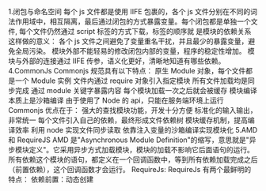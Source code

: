 1.闭包与命名空间
每个 js 文件都是使用 IIFE 包裹的，各个 js 文件分别在不同的词法作用域中，相互隔离，最后通过闭包的方式暴露变量。每个闭包都是单独一个文件,
每个文件仍然通过 script 标签的方式下载，标签的顺序就 是模块的依赖关系
这样做的意义：
各个 js 文件之间避免了变量重名干扰，并且最少的暴露变量，避免全局污染。
模块外部不能轻易的修改闭包内部的变量，程序的稳定性增加。
模块与外部的连接通过 IIFE 传参，语义化更好，清晰地知道有哪些依赖。
4.CommonJs
Commonjs 规范具有以下特点：
原生 Module 对象，每个文件都是一个 Module 实例
文件内通过 require 对象引入指定模块
所有文件加载均是同步完成
通过 module 关键字暴露内容
每个模块加载一次之后就会被缓存
模块编译本质上是沙箱编译
由于使用了 Node 的 api，只能在服务端环境上运行
Commonjs 优点在于：
强大的查找模块功能，开发十分方便
标准化的输入输出，非常统一
每个文件引入自己的依赖，最终形成文件依赖树
模块缓存机制，提高编译效率
利用 node 实现文件同步读取
依靠注入变量的沙箱编译实现模块化
5.AMD 和 RequireJS
AMD 是"Asynchronous Module Definition"的缩写，意思就是"异步模块定义"。它采用异步方式加载模块，模块的加载不影响它后面语句的运行。
所有依赖这个模块的语句，都定义在一个回调函数中，等到所有依赖加载完成之后（前置依赖），这个回调函数才会运行。
RequireJs:
RequireJs 有两个最鲜明的特点：
依赖前置：动态创建<script>引入依赖，在<script>标签的 onload 事件监听文件加载完毕；一个模块的回调函数必须得等到所有依赖都加载完毕之后，才可执行，类似 Promise.all。
配置文件：有一个 main 文件，配置不同模块的路径，以及 shim 不满足 AMD 规范的 js 文件。
主要是以下优点：
动态并行加载 js，依赖前置，无需再考虑 js 加载顺序问题。
核心还是注入变量的沙箱编译，解决模块化问题。
规范化输入输出，使用起来方便。
对于不满足 AMD 规范的文件可以很好地兼容。
6.CMD 和 SeaJs
CMD 规范（2011）具有以下特点：
define 定义模块，require 加载模块，exports 暴露变量。
不同于 AMD 的依赖前置，CMD 推崇依赖就近（需要的时候再加载）
推崇 api 功能单一，一个模块干一件事。
SeaJs 核心特点：
需要配置模块对应的 url。
入口文件执行之后，根据文件内的依赖关系整理出依赖树，然后通过插入<script>标签加载依赖。
依赖加载完毕之后，执行根 factory。
在 factory 中遇到 require，则去执行对应模块的 factory，实现就近依赖。
类似 Commonjs，对所有模块进行缓存（模块的 url 就是 id）。
类似 Commonjs，可以使用相对路径加载模块。
可以向 RequireJs 一样前置依赖，但是推崇就近依赖。
exports 和 return 都可以暴露变量。
7.ES6 中的模块化
ES6 模块的设计思想是尽量的静态化，使得编译时就能确定模块的依赖关系，以及输入和输出的变量。
CommonJS 模块输出的是值的拷贝(原始值的拷贝)，也就是说，一旦输出一个值，模块内部的变化就影响不到这个值。
ES6 输出值的引用
ES6 静态编译，CommonJS 运行时加载
